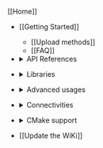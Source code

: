 [[Home]]

* [[Getting Started]]
  * [[Upload methods]]
  * [[FAQ]]
* <details>
  <summary>API References</summary>

    * [[Core|API#core]]
      * [[Core version|API#core-version]]
      * [[Core Callback|API#core-callback]]
    * [[Wiring|API#wiring]]
      * [[Analog|API#analog]]
      * [[HardwareSerial|API#hardwareserial]]
      * [[HardwareTimer|HardwareTimer-library]]
    * [[Built-In Library|API#built-in-library]]
      * [[SPI|API#spi]]
      * [[I2C|API#i2C]]
      * [[CMSIS DSP|API#cmsis-dsp]]
      * [[EEPROM emulation|API#EEPROM-Emulation]]
      * [[Servo|Servo-library]]
    * [[Other|API#other]]
      * [[Remembering variables across resets|API#Remembering-variables-across-resets]]

</details>

* <details>
  <summary>Libraries</summary>

  * [[Introduction|Libraries]]
  * [[Built-in (delivered with the core package)|Libraries#built-in-delivered-with-the-core-package]]
  * [[Dedicated|Libraries#dedicated]]
  * [[Expansion boards|Libraries#expansion-boards]]
  * [[Official from Arduino|Libraries#official-from-arduino]]
  * [[Third party|Libraries#third-party]]
</details>

* <details>
  <summary>Advanced usages</summary>

  * Contributing
    * [[Add a new variant (board)]]
    * [[Using git repository]]
    * [[Astyle]]
  * Customization
    * [[Definitions|Custom-definitions]]
    * [[Build options (build_opt.h)|Customize-build-options-using-build_opt.h]]
    * [[HAL module configuration|HAL-configuration]]
    * [[Board support based on a core|Custom-board-based-on-a-core]]
  * [[How to debug]]
  * [[PlatformIO]]
</details>

* <details>
  <summary>Connectivities</summary>

    * [[BLE|STM32duinoBLE]]
    * [[LoRa]]

</details>


* <details>
  <summary>CMake support</summary>

    * [[CMake presentation]]
    * [[Setup]]
    * [[Quickstart guide]]
    * [[Introduction to CMake]]
    * [[Functions reference]]
    * [[Arduino (in)compatibility]]
    * [[Advanced usage]]
    * [[cubeIDE]]

</details>

* [[Update the WiKi]]